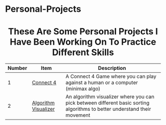 # Personal-Projects
<h1 align = "center"> These Are Some Personal Projects I Have Been Working On To Practice Different Skills</h1>

| Number | Item | Description |
| ------ | ---- | ----------- |
| 1 | [Connect 4](https://github.com/DrewStillson/Personal-Projects/blob/main/connect4.py) | A Connect 4 Game where you can play against a human or a computer (minimax algo) |
| 2 | [Algorithm Visualizer](https://github.com/DrewStillson/Personal-Projects/blob/main/Algorithm_Visualizer.py) | An algorithm visualizer where you can pick between different basic sorting algorithms to better understand their movement |
